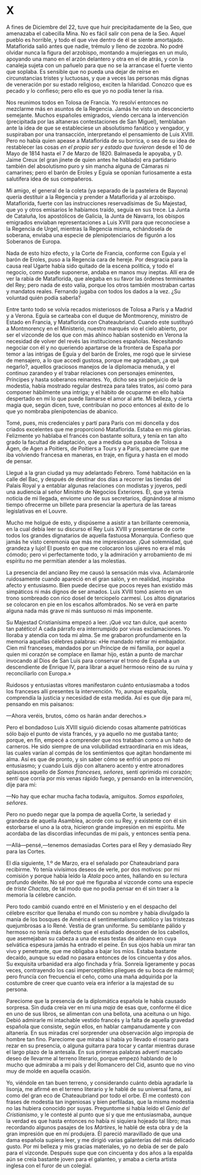 # X

A fines de Diciembre del 22, tuve que huir precipitadamente de la Seo, que
amenazaba el cabecilla Mina. No es fácil salir con pena de la Seo. Aquel pueblo
es horrible, y todo el que vive dentro de él se siente amortajado. Mataflorida
salió antes que nadie, trémulo y lleno de zozobra. No podré olvidar nunca la
figura del arzobispo, montando a mujeriegas en un mulo, apoyando una mano en el
arzón delantero y otra en el de atrás, y con la canaleja sujeta con un pañuelo
para que no se la arrancase el fuerte viento que soplaba. Es sensible que no
pueda una dejar de reírse en circunstancias tristes y luctuosas, y que a veces
las personas más dignas de veneración por su estado religioso, exciten la
hilaridad. Conozco que es pecado y lo confieso; pero ello es que yo no podía
tener la risa.

Nos reunimos todos en Tolosa de Francia. Yo resolví entonces no mezclarme más
en asuntos de la Regencia. Jamás he visto un desconcierto semejante. Muchos
españoles emigrados, viendo cercana la intervención (precipitada por las
altaneras contestaciones de San Miguel), temblaban ante la idea de que se
estableciese un absolutismo fanático y vengador, y suspiraban por una
transacción, interpretando el pensamiento de Luis XVIII. Pero no había quien
apease a Mataflorida de su borrica, o sea de su idea de restablecer las cosas
*en el propio ser y estado que tuvieron* desde el 10 de Mayo de 1814 hasta el
7 de Marzo de 1820. Balmaseda le apoyaba, y D. Jaime Creux (el gran jinete de
quien antes he hablado) era partidario también del absolutismo puro y sin
mancha alguna de Cámaras ni camarines; pero el barón de Eroles y Eguía se
oponían furiosamente a esta salutífera idea de sus compañeros.

Mi amigo, el general de la coleta (ya separado de la pastelera de Bayona)
quería destituir a la Regencia y prender a Mataflorida y al arzobispo.
Mataflorida, fuerte con las instrucciones reservadísimas de Su Majestad, que yo
y otros emisarios le habíamos traído, seguía en sus trece. La Junta de
Cataluña, los apostólicos de Galicia, la Junta de Navarra, los obispos
emigrados enviaban representaciones a Luis XVIII para que reconociese a la
Regencia de Urgel, mientras la Regencia misma, echándosela de soberana, enviaba
una especie de plenipotenciarios de figurón a los Soberanos de Europa.

Nada de esto hizo efecto, y la Corte de Francia, conforme con Eguía y el barón
de Eroles, puso a la Regencia cara de hereje. Por desgracia para la causa real
Ugarte había sido quitado de la escena política, y todo el negocio, como puede
suponerse, andaba en manos muy ineptas. Allí era de ver la rabia de
Mataflorida, que alegaba en su favor las órdenes terminantes del Rey; pero nada
de esto valía, porque los otros también mostraban cartas y mandatos reales.
Fernando jugaba con todos los dados a la vez. ¿Su voluntad quién podía saberla?

Entre tanto todo se volvía recados misteriosos de Tolosa a París y a Madrid
y a Verona. Eguía se carteaba con el duque de Montmorency, ministro de Estado
en Francia, y Mataflorida con Chateaubriand. Cuando este sustituyó
a Montmorency en el Ministerio, nuestro marqués vio el cielo abierto, por ser
el vizconde de los que con más ahínco habían sostenido en Verona la necesidad
de volver del revés las instituciones españolas. Necesitando negociar con él
y no queriendo apartarse de la frontera de España por temor a las intrigas de
Eguía y del barón de Eroles, me rogó que le sirviese de mensajero, a lo que
accedí gustosa, porque me agradaban, ¿a qué negarlo?, aquellos graciosos
manejos de la diplomacia menuda, y el continuo zarandeo y el trabar relaciones
con personajes eminentes, Príncipes y hasta soberanos reinantes. Yo, dicho sea
sin perjuicio de la modestia, había mostrado regular destreza para tales
tratos, así como para componer hábilmente una intriga; y el hábito de ocuparme
en ello había despertado en mí lo que puede llamarse el amor al arte. Mi
belleza, y cierta magia que, según dicen, tuve, contribuían no poco entonces al
éxito de lo que yo nombraba plenipotencias de abanico.

Tomé, pues, mis credenciales y partí para París con mi doncella y dos criados
excelentes que me proporcionó Mataflorida. Estaba en mis glorias. Felizmente yo
hablaba el francés con bastante soltura, y tenía en tan alto grado la facultad
de adaptación, que a medida que pasaba de Tolosa a Agen, de Agen a Poitiers, de
Poitiers a Tours y a París, parecíame que me iba volviendo francesa en maneras,
en traje, en figura y hasta en el modo de pensar.

Llegué a la gran ciudad ya muy adelantado Febrero. Tomé habitación en la calle
del Bac, y después de destinar dos días a recorrer las tiendas del Palais Royal
y a entablar algunas relaciones con modistas y joyeros, pedí una audiencia al
señor Ministro de Negocios Exteriores. Él, que ya tenía noticia de mi llegada,
enviome uno de sus secretarios, dignándose al mismo tiempo ofrecerme un billete
para presenciar la apertura de las tareas legislativas en el Louvre.

Mucho me holgué de esto, y dispúseme a asistir a tan brillante ceremonia, en la
cual debía leer su discurso el Rey Luis XVIII y presentarse de corte todos los
grandes dignatarios de aquella fastuosa Monarquía. Confieso que jamás he visto
ceremonia que más me impresionase. ¡Qué solemnidad, qué grandeza y lujo! El
puesto en que me colocaron los ujieres no era el más cómodo; pero vi
perfectamente todo, y la admiración y arrobamiento de mi espíritu no me
permitían atender a las molestias.

La presencia del anciano Rey me causó la sensación más viva. Aclamáronle
ruidosamente cuando apareció en el gran salón, y en realidad, inspiraba afecto
y entusiasmo. Bien puede decirse que pocos reyes han existido más simpáticos ni
más dignos de ser amados. Luis XVIII tomó asiento en un trono sombreado con
rico dosel de terciopelo carmesí. Los altos dignatarios se colocaron en pie en
los escaños alfombrados. No se verá en parte alguna nada más grave ni más
suntuoso ni más imponente.

Su Majestad Cristianísima empezó a leer. ¡Qué voz tan dulce, qué acento tan
patético! A cada párrafo era interrumpido por vivas exclamaciones. Yo lloraba
y atendía con toda mi alma. Se me grabaron profundamente en la memoria aquellas
célebres palabras: «He mandado retirar mi embajador. Cien mil franceses,
mandados por un Príncipe de mi familia, por aquel a quien mi corazón se
complace en llamar hijo, están a punto de marchar invocando al Dios de San Luis
para conservar el trono de España a un descendiente de Enrique IV, para librar
a aquel hermoso reino de su ruina y reconciliarlo con Europa.»

Ruidosos y entusiastas vítores manifestaron cuánto entusiasmaba a todos los
franceses allí presentes la intervención. Yo, aunque española, comprendía la
justicia y necesidad de esta medida. Así es que dije para mí, pensando en mis
paisanos:

—Ahora veréis, brutos, cómo os harán andar derechos.»

Pero el bondadoso Luis XVIII siguió diciendo cosas altamente patrióticas sólo
bajo el punto de vista francés, y ya aquello no me gustaba tanto; porque, en
fin, empecé a comprender que nos trataban como a un hato de carneros. He sido
siempre de una volubilidad extraordinaria en mis ideas, las cuales varían al
compás de los sentimientos que agitan hondamente mi alma. Así es que de pronto,
y sin saber cómo se enfrió un poco mi entusiasmo; y cuando Luis dijo con
altanero acento y entre atronadores aplausos aquello de *Somos franceses,
señores*, sentí oprimido mi corazón; sentí que corría por mis venas rápido
fuego, y pensando en la intervención, dije para mí:

—No hay que echar mucha facha todavía, amiguitos. *Somos españoles, señores*.

Pero no puedo negar que la pompa de aquella Corte, la seriedad y grandeza de
aquella Asamblea, acorde con su Rey, y existente con él sin estorbarse el uno
a la otra, hicieron grande impresión en mi espíritu. Me acordaba de las
discordias infecundas de mi país, y entonces sentía pena.

—Allá—pensé,—tenemos demasiadas Cortes para el Rey y demasiado Rey para las
Cortes.

El día siguiente, 1.º de Marzo, era el señalado por Chateaubriand para
recibirme. Yo tenía vivísimos deseos de verle, por dos motivos: por mi comisión
y porque había leído la *Atala* poco antes, hallando en su lectura profundo
deleite. No sé por qué me figuraba al vizconde como una especie de *triste
Chactas*, de tal modo que no podía pensar en él sin traer a la memoria la
célebre canción.

Pero todo cambió cuando entré en el Ministerio y en el despacho del célebre
escritor que llenaba el mundo con su nombre y había divulgado la manía de los
bosques de América el sentimentalismo católico y las tristezas quejumbrosas
a lo René. Vestía de gran uniforme. Su semblante pálido y hermoso no tenía más
defecto que el estudiado desorden de los cabellos, que asemejaban su cabeza
a una de esas testas de aldeano en cuya selvática espesura jamás ha entrado el
peine. En sus ojos había un mirar tan vivo y penetrante, que me obligaba
a bajar los míos. Estaba bastante decaído, aunque su edad no pasara entonces de
los cincuenta y dos años. Su exquisita urbanidad era algo finchada y fría.
Sonreía ligeramente y pocas veces, contrayendo los casi imperceptibles pliegues
de su boca de mármol; pero fruncía con frecuencia el ceño, como una maña
adquirida por la costumbre de creer que cuanto veía era inferior a la majestad
de su persona.

Pareciome que la presencia de la diplomática española le había causado
sorpresa. Sin duda creía ver en mí una *maja* de esas que, conforme él dice en
uno de sus libros, se alimentan con una bellota, una aceituna o un higo. Debió
admirarle mi intachable vestido francés y la falta de aquella gravedad española
que consiste, según ellos, en hablar campanudamente y con altanería. En sus
miradas creí sorprender una observación algo impropia de hombre tan fino.
Pareciome que miraba si había yo llevado el rosario para rezar en su presencia,
o alguna guitarra para tocar y cantar mientras durase el largo plazo de la
antesala. En sus primeras palabras advertí marcado deseo de llevarme al terreno
literario, porque empezó hablando de lo mucho que admiraba a mi país y del
Romancero del Cid, asunto que no vino muy de molde en aquella ocasión.

Yo, viéndole en tan buen terreno, y considerando cuánto debía agradarle la
lisonja, me afirmé en el terreno literario y le hablé de su universal fama, así
como del gran eco de Chateaubriand por todo el orbe. Él me contestó con frases
de modestia tan ingeniosas y bien perfiladas, que la misma modestia no las
hubiera conocido por suyas. Preguntome si había leído el *Genio del
Cristianismo*, y le contesté al punto que sí y que me entusiasmaba, aunque la
verdad es que hasta entonces no había ni siquiera hojeado tal libro; mas
recordando algunos pasajes de los *Mártires*, le hablé de esta obra y de la
gran impresión que en mí produjera. Él pareció maravillado de que una dama
española supiera leer, y me dirigió varias galanterías del más delicado gusto.
Por mi belleza y mis gracias materiales, yo no debía de ser de palo para el
vizconde. Después supe que con cincuenta y dos años a la espalda aún se creía
bastante joven para el galanteo, y amaba a cierta artista inglesa con el furor
de un colegial.
